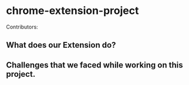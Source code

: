 # chrome-extension-project
Contributors:

## What does our Extension do?

## Challenges that we faced while working on this project.

